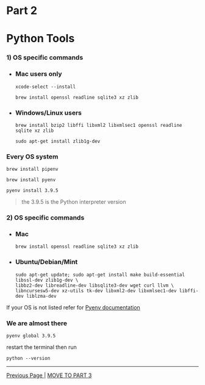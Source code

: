 # Part 2

# Python Tools

### 1) OS specific commands

- ### Mac users only

  ```
  xcode-select --install
  ```

  ```
  brew install openssl readline sqlite3 xz zlib
  ```

- ### Windows/Linux users

  ```
  brew install bzip2 libffi libxml2 libxmlsec1 openssl readline sqlite xz zlib
  ```

  ```
  sudo apt-get install zlib1g-dev
  ```

### Every OS system

```
brew install pipenv
```

```
brew install pyenv
```

```
pyenv install 3.9.5
```

> the 3.9.5 is the Python interpreter version

### 2) OS specific commands

- ### Mac

  ```
  brew install openssl readline sqlite3 xz zlib
  ```

- ### Ubuntu/Debian/Mint

  ```
  sudo apt-get update; sudo apt-get install make build-essential libssl-dev zlib1g-dev \
  libbz2-dev libreadline-dev libsqlite3-dev wget curl llvm \
  libncursesw5-dev xz-utils tk-dev libxml2-dev libxmlsec1-dev libffi-dev liblzma-dev
  ```

If your OS is not listed refer for [Pyenv documentation](https://github.com/pyenv/pyenv/wiki#suggested-build-environment)

### We are almost there

```
pyenv global 3.9.5
```

restart the terminal then run

```
python --version
```

<hr>

<a href="Python installation guide.md">Previous Page </a></h2> | <a href="Python installation guide_3.md">MOVE TO PART 3</a>
